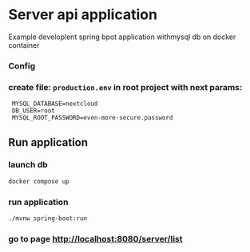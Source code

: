 # Server api application

Example developlent spring bpot application withmysql db on docker container
### Config

### create file: ``production.env`` in root project with next params:

   ```env
    MYSQL_DATABASE=nextcloud 
    DB_USER=root
    MYSQL_ROOT_PASSWORD=even-more-secure.password
```

## Run application

### launch db
  ```sh
  docker compose up
  ```
  
### run application
  ```sh
  ./mvnw spring-boot:run
  ```



### go to page [http://localhost:8080/server/list](http://localhost:8080/server/list)
